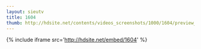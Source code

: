```yaml
---
layout: sieutv
title: 1604
thumb: http://hdsite.net/contents/videos_screenshots/1000/1604/preview_360p.mp4.jpg
---
```

{% include iframe src='http://hdsite.net/embed/1604' %}
 
